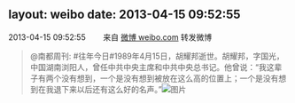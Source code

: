 layout: weibo
date: 2013-04-15 09:52:55
---
<meta name="referrer" content="no-referrer" />

2013-04-15 09:52:55  &nbsp;&nbsp;&nbsp;&nbsp;&nbsp;&nbsp; 来自 <a href="http://weibo.com/" rel="nofollow">微博 weibo.com</a>
转发微博
>  @南都周刊: #往年今日#1989年4月15日，胡耀邦逝世。胡耀邦，字国光，中国湖南浏阳人，曾任中共中央主席和中共中央总书记。他曾说：“我这辈子有两个没有想到，一个是没有想到被放在这么高的位置上；一个是没有想到在我退下来以后还有这么好的名声。” ​​​
>  ![图片](https://ww1.sinaimg.cn/large/61d7cd94gw1e3q262ri8pj.jpg)
